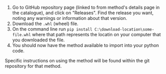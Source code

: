 1. Go to GitHub repository page (linked to from method's details page in the catalogue), and click on "Releases". Find the release you want, noting any warnings or information about that version.
2. Download the `.whl` (wheel) file.
3. On the command line run `pip install C:\download-location\some-file.whl` where that path represents the locatin on your computer that you downloaded the file.
4. You should now have the method available to import into your python code.

Specific instructions on using the method will be found within the git repository for that method.
